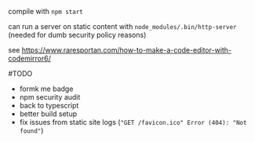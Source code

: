 compile with `npm start`

can run a server on static content with `node_modules/.bin/http-server` (needed for dumb security policy reasons)



see https://www.raresportan.com/how-to-make-a-code-editor-with-codemirror6/


#TODO
* formk me badge
* npm security audit
* back to typescript
* better build setup
* fix issues from static site logs (`"GET /favicon.ico" Error (404): "Not found"`)

